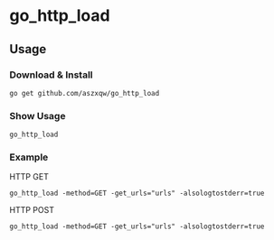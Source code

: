 # go_http_load

## Usage

### Download & Install

```
go get github.com/aszxqw/go_http_load
```

### Show Usage

```
go_http_load
```

### Example

HTTP GET

```
go_http_load -method=GET -get_urls="urls" -alsologtostderr=true
```

HTTP POST

```
go_http_load -method=GET -get_urls="urls" -alsologtostderr=true
```

